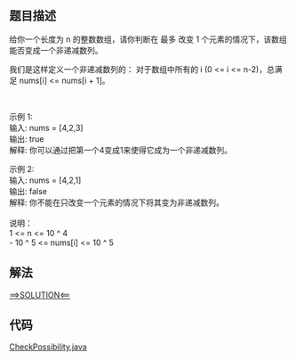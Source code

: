 ## 题目描述
给你一个长度为 n 的整数数组，请你判断在 最多 改变 1 个元素的情况下，该数组能否变成一个非递减数列。

我们是这样定义一个非递减数列的： 对于数组中所有的 i (0 <= i <= n-2)，总满足 nums[i] <= nums[i + 1]。

 

示例 1:
<br>输入: nums = [4,2,3]
<br>输出: true
<br>解释: 你可以通过把第一个4变成1来使得它成为一个非递减数列。

示例 2:
<br>输入: nums = [4,2,1]
<br>输出: false
<br>解释: 你不能在只改变一个元素的情况下将其变为非递减数列。
<br>
<br>说明：
<br>1 <= n <= 10 ^ 4
<br>- 10 ^ 5 <= nums[i] <= 10 ^ 5

## 解法
[==>SOLUTION<==](https://leetcode-cn.com/problems/non-decreasing-array/solution/fei-di-jian-shu-lie-by-leetcode-solution-zdsm/)
## 代码
[CheckPossibility.java](https://github.com/Marshal7cc/leetcode-java/blob/master/src/array/CheckPossibility.java)

